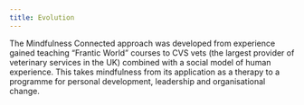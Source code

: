 ```yaml
---
title: Evolution
---
```

The Mindfulness Connected approach was developed from experience gained teaching “Frantic World” courses to CVS vets (the largest provider of veterinary services in the UK) combined with a social model of human experience. This takes mindfulness from its application as a therapy to a programme for personal development, leadership and organisational change.
